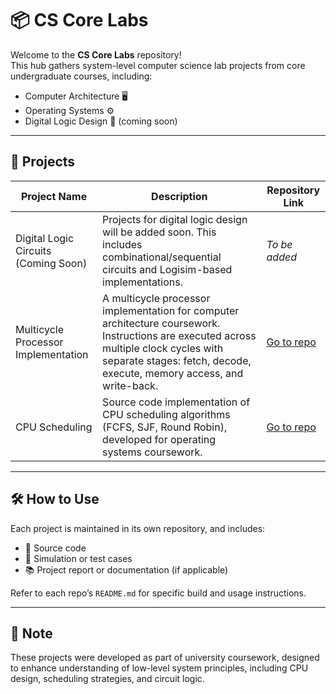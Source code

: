 # 📦 CS Core Labs

Welcome to the **CS Core Labs** repository!  
This hub gathers system-level computer science lab projects from core undergraduate courses, including:

- Computer Architecture 🖥️  
- Operating Systems ⚙️  
- Digital Logic Design 🔌 (coming soon)

---

## 📂 Projects

| Project Name | Description | Repository Link |
|--------------|-------------|-----------------|
| Digital Logic Circuits (Coming Soon) | Projects for digital logic design will be added soon. This includes combinational/sequential circuits and Logisim-based implementations. | _To be added_ |
| Multicycle Processor Implementation | A multicycle processor implementation for computer architecture coursework. Instructions are executed across multiple clock cycles with separate stages: fetch, decode, execute, memory access, and write-back. | [Go to repo](https://github.com/masonl2ee/242RCOSE22201.git) |
| CPU Scheduling | Source code implementation of CPU scheduling algorithms (FCFS, SJF, Round Robin), developed for operating systems coursework. | [Go to repo](https://github.com/masonl2ee/251RCOSE34102.git) |

---

## 🛠️ How to Use

Each project is maintained in its own repository, and includes:
- 📄 Source code
- 🧪 Simulation or test cases
- 📚 Project report or documentation (if applicable)

Refer to each repo’s `README.md` for specific build and usage instructions.

---

## 📌 Note

These projects were developed as part of university coursework, designed to enhance understanding of low-level system principles, including CPU design, scheduling strategies, and circuit logic.
